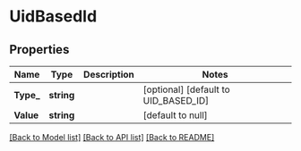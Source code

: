 # UidBasedId

## Properties
Name | Type | Description | Notes
------------ | ------------- | ------------- | -------------
**Type_** | **string** |  | [optional] [default to UID_BASED_ID]
**Value** | **string** |  | [default to null]

[[Back to Model list]](../README.md#documentation-for-models) [[Back to API list]](../README.md#documentation-for-api-endpoints) [[Back to README]](../README.md)

